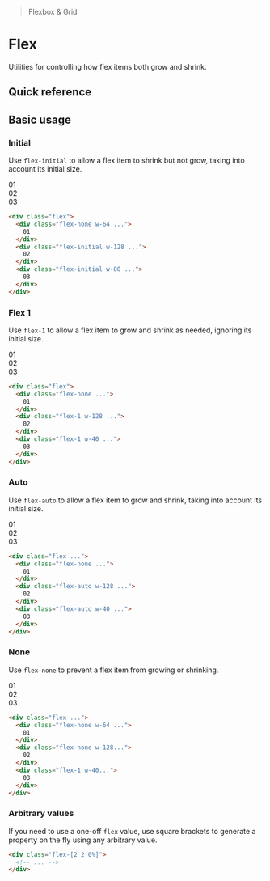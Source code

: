 > Flexbox & Grid

# Flex
Utilities for controlling how flex items both grow and shrink.

## Quick reference

<qr-table />

## Basic usage
### Initial
Use `flex-initial` to allow a flex item to shrink but not grow, taking into account its initial size.

<width-controller>
  <box striped class="flex gap-24 rounded-4" fg-color="var(--tw-blue-fg)" bg-color="var(--tw-blue-bg)">
    <div class="w-64 flex-none pd-bg-blue-800 ex-box">01</div>
    <div class="w-128 flex-initial pd-bg-blue-500 ex-box">02</div>
    <div class="w-80 flex-initial pd-bg-blue-500 ex-box">03</div>
  </box>
</width-controller>

```html
<div class="flex">
  <div class="flex-none w-64 ...">
    01
  </div>
  <div class="flex-initial w-128 ...">
    02
  </div>
  <div class="flex-initial w-80 ...">
    03
  </div>
</div>
```

### Flex 1
Use `flex-1` to allow a flex item to grow and shrink as needed, ignoring its initial size.

<width-controller>
  <box striped class="flex gap-24 rounded-4" fg-color="var(--tw-pink-fg)" bg-color="var(--tw-pink-bg)">
    <div class="w-64 flex-none pd-bg-pink-800 ex-box">01</div>
    <div class="w-128 flex-1 pd-bg-pink-500 ex-box">02</div>
    <div class="w-40 flex-1 pd-bg-pink-500 ex-box">03</div>
  </box>
</width-controller>

```html
<div class="flex">
  <div class="flex-none ...">
    01
  </div>
  <div class="flex-1 w-128 ...">
    02
  </div>
  <div class="flex-1 w-40 ...">
    03
  </div>
</div>
```

### Auto
Use `flex-auto` to allow a flex item to grow and shrink, taking into account its initial size.

<width-controller>
  <box striped class="flex gap-24" fg-color="var(--tw-violet-fg)" bg-color="var(--tw-violet-bg)">
    <div class="w-64 flex-none pd-bg-violet-800 ex-box">01</div>
    <div class="w-128 flex-auto pd-bg-violet-500 ex-box">02</div>
    <div class="w-40 flex-auto pd-bg-violet-500 ex-box">03</div>
  </box>
</width-controller>

```html
<div class="flex ...">
  <div class="flex-none ...">
    01
  </div>
  <div class="flex-auto w-128 ...">
    02
  </div>
  <div class="flex-auto w-40 ...">
    03
  </div>
</div>
```

### None
Use `flex-none` to prevent a flex item from growing or shrinking.

<width-controller>
  <box striped class="flex gap-24" fg-color="var(--tw-indigo-fg)" bg-color="var(--tw-indigo-bg)">
    <div class="w-64 flex-none pd-bg-indigo-800 ex-box">01</div>
    <div class="w-128 flex-none pd-bg-indigo-500 ex-box">02</div>
    <div class="w-40 flex-1 pd-bg-indigo-500 ex-box">03</div>
  </box>
</width-controller>

```html
<div class="flex ...">
  <div class="flex-none w-64 ...">
    01
  </div>
  <div class="flex-none w-128...">
    02
  </div>
  <div class="flex-1 w-40...">
    03
  </div>
</div>
```

### Arbitrary values
If you need to use a one-off `flex` value, use square brackets to generate a property on the fly using any arbitrary value.

```html
<div class="flex-[2_2_0%]">
  <!-- ... -->
</div>
```
